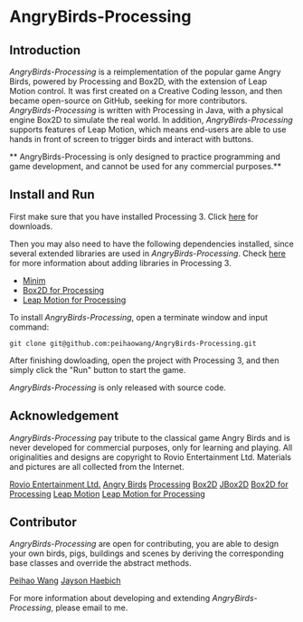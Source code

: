 # AngryBirds-Processing

## Introduction

*AngryBirds-Processing* is a reimplementation of the popular game Angry Birds, powered by Processing and Box2D, with the extension of Leap Motion control. It was first created on a Creative Coding lesson, and then became open-source on GitHub, seeking for more contributors. *AngryBirds-Processing* is written with Processing in Java, with a physical engine Box2D to simulate the real world. In addition, *AngryBirds-Processing* supports features of Leap Motion, which means end-users are able to use hands in front of screen to trigger birds and interact with buttons.

** AngryBirds-Processing is only designed to practice programming and game development, and cannot be used for any commercial purposes.**

## Install and Run

First make sure that you have installed Processing 3. Click [here](https://processing.org/download/) for downloads.

Then you may also need to have the following dependencies installed, since several extended libraries are used in *AngryBirds-Processing*. Check [here](https://processing.org/reference/libraries/) for more information about adding libraries in Processing 3.

* [Minim](http://code.compartmental.net/minim/)
* [Box2D for Processing](https://github.com/shiffman/Box2D-for-Processing)
* [Leap Motion for Processing](https://github.com/nok/leap-motion-processing)

To install *AngryBirds-Processing*, open a terminate window and input command:

 ```
 git clone git@github.com:peihaowang/AngryBirds-Processing.git
 ```

 After finishing dowloading, open the project with Processing 3, and then simply click the "Run" button to start the game.

 *AngryBirds-Processing* is only released with source code.

 ## Acknowledgement

*AngryBirds-Processing* pay tribute to the classical game Angry Birds and is never developed for commercial purposes, only for learning and playing. All originalities and designs are copyright to Rovio Entertainment Ltd. Materials and pictures are all collected from the Internet.

[Rovio Entertainment Ltd.](http://www.rovio.com)
[Angry Birds](https://www.angrybirds.com/games/)
[Processing](https://processing.org)
[Box2D](http://box2d.org)
[JBox2D](http://www.jbox2d.org)
[Box2D for Processing](https://github.com/shiffman/Box2D-for-Processing)
[Leap Motion](https://www.leapmotion.com)
[Leap Motion for Processing](https://github.com/nok/leap-motion-processing)

## Contributor

*AngryBirds-Processing* are open for contributing, you are able to design your own birds, pigs, buildings and scenes by deriving the corresponding base classes and override the abstract methods.

[Peihao Wang](https://github.com/peihaowang)
[Jayson Haebich](http://jaysonh.com/index.htm)

For more information about developing and extending *AngryBirds-Processing*, please email to me.

